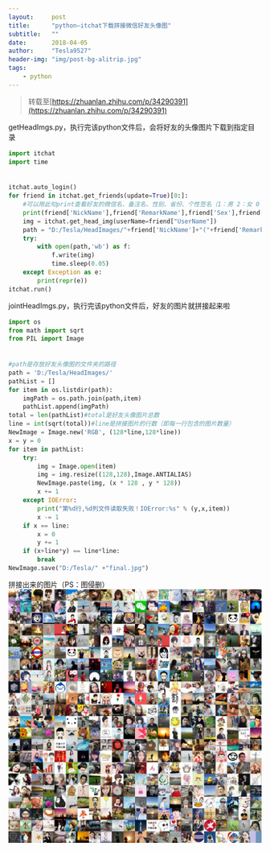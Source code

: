 ```yaml
---
layout:     post
title:      "python—itchat下载拼接微信好友头像图"
subtitle:   ""
date:       2018-04-05
author:     "Tesla9527"
header-img: "img/post-bg-alitrip.jpg"
tags:
    - python
---
```

>转载至[https://zhuanlan.zhihu.com/p/34290391](https://zhuanlan.zhihu.com/p/34290391)

getHeadImgs.py，执行完该python文件后，会将好友的头像图片下载到指定目录
```python
import itchat
import time


itchat.auto_login()
for friend in itchat.get_friends(update=True)[0:]:
    #可以用此句print查看好友的微信名、备注名、性别、省份、个性签名（1：男 2：女 0：性别不详）
    print(friend['NickName'],friend['RemarkName'],friend['Sex'],friend['Province'],friend['Signature'])
    img = itchat.get_head_img(userName=friend["UserName"])
    path = "D:/Tesla/HeadImages/"+friend['NickName']+"("+friend['RemarkName']+").jpg"
    try:
        with open(path,'wb') as f:
            f.write(img)
            time.sleep(0.05)
    except Exception as e:
        print(repr(e))
itchat.run()
```

jointHeadImgs.py，执行完该python文件后，好友的图片就拼接起来啦
```python
import os
from math import sqrt
from PIL import Image


#path是存放好友头像图的文件夹的路径
path = 'D:/Tesla/HeadImages/'
pathList = []
for item in os.listdir(path):
    imgPath = os.path.join(path,item)
    pathList.append(imgPath)
total = len(pathList)#total是好友头像图片总数
line = int(sqrt(total))#line是拼接图片的行数（即每一行包含的图片数量）
NewImage = Image.new('RGB', (128*line,128*line))
x = y = 0
for item in pathList:
    try:
        img = Image.open(item)
        img = img.resize((128,128),Image.ANTIALIAS)
        NewImage.paste(img, (x * 128 , y * 128))
        x += 1
    except IOError:
        print("第%d行,%d列文件读取失败！IOError:%s" % (y,x,item))
        x -= 1
    if x == line:
        x = 0
        y += 1
    if (x+line*y) == line*line:
        break
NewImage.save("D:/Tesla/" +"final.jpg")
```
拼接出来的图片（PS：图侵删）
![img](/img/in-post/final.jpg)